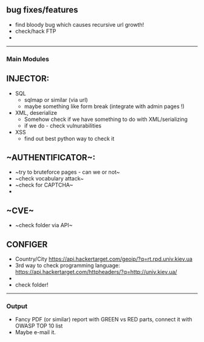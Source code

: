 ## bug fixes/features
- find bloody bug which causes recursive url growth!
- check/hack FTP
-


------------
### Main Modules

## INJECTOR:
- SQL
	- sqlmap or similar (via url)
	- maybe something like form break (integrate with admin pages !)
- XML, deserialize
	- Somehow check if we have something to do with XML/serializing
	- if we do - check vulnurabilities
- XSS
	- find out best python way to check it

## ~AUTHENTIFICATOR~:
- ~try to bruteforce pages - can we or not~
- ~check vocabulary attack~
- ~check for CAPTCHA~
-

## ~CVE~
- ~check folder via API~

## CONFIGER
- Country/City https://api.hackertarget.com/geoip/?q=rt.rpd.univ.kiev.ua
- 3rd way to check programming language: https://api.hackertarget.com/httpheaders/?q=http://univ.kiev.ua/
-
- check folder!
------------

### Output
- Fancy PDF (or similar) report with GREEN vs RED parts, connect it with OWASP TOP 10 list
- Maybe e-mail it.
